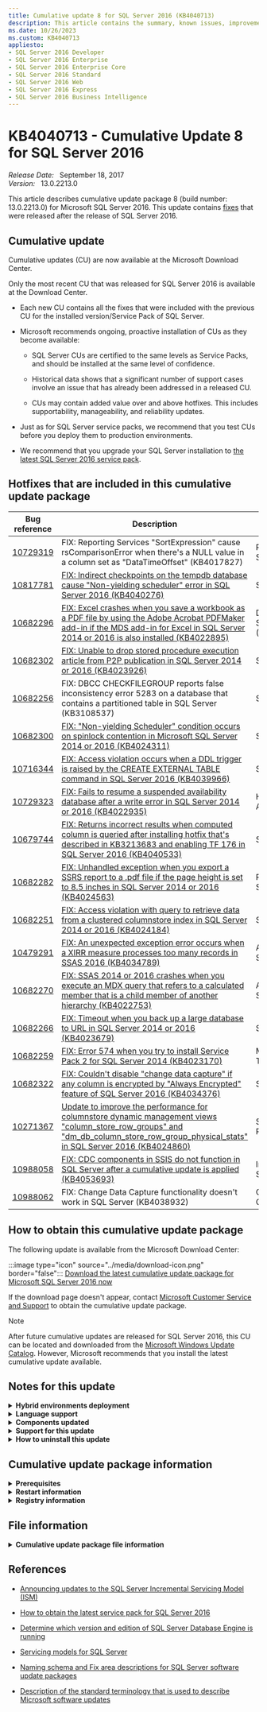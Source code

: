 ```yaml
---
title: Cumulative update 8 for SQL Server 2016 (KB4040713)
description: This article contains the summary, known issues, improvements, fixes and other information for SQL Server 2016 cumulative update 8 (KB4040713).
ms.date: 10/26/2023
ms.custom: KB4040713
appliesto:
- SQL Server 2016 Developer
- SQL Server 2016 Enterprise
- SQL Server 2016 Enterprise Core
- SQL Server 2016 Standard
- SQL Server 2016 Web
- SQL Server 2016 Express
- SQL Server 2016 Business Intelligence
---
```


# KB4040713 - Cumulative Update 8 for SQL Server 2016

_Release Date:_ &nbsp; September 18, 2017  
_Version:_ &nbsp; 13.0.2213.0

This article describes cumulative update package 8 (build number: 13.0.2213.0) for Microsoft SQL Server 2016. This update contains [fixes](#hotfixes-that-are-included-in-this-cumulative-update-package) that were released after the release of SQL Server 2016.

## Cumulative update

Cumulative updates (CU) are now available at the Microsoft Download Center.

Only the most recent CU that was released for SQL Server 2016 is available at the Download Center.

- Each new CU contains all the fixes that were included with the previous CU for the installed version/Service Pack of SQL Server.

- Microsoft recommends ongoing, proactive installation of CUs as they become available:

  - SQL Server CUs are certified to the same levels as Service Packs, and should be installed at the same level of confidence.

  - Historical data shows that a significant number of support cases involve an issue that has already been addressed in a released CU.

  - CUs may contain added value over and above hotfixes. This includes supportability, manageability, and reliability updates.

- Just as for SQL Server service packs, we recommend that you test CUs before you deploy them to production environments.

- We recommend that you upgrade your SQL Server installation to [the latest SQL Server 2016 service pack](https://support.microsoft.com/help/3177534).

## Hotfixes that are included in this cumulative update package

| Bug reference | Description | Fix area|
|---------------------------------------------|-----------------------------------------------------------------------------------------------------------------------------------------------------------------------------------------------------------------------------------|-------------------------------|
| <a id=10729319>[10729319](#10729319) </a> | FIX: Reporting Services "SortExpression" cause rsComparisonError when there's a NULL value in a column set as "DataTimeOffset" (KB4017827) | Reporting Services|
| <a id=10817781>[10817781](#10817781) </a> | [FIX: Indirect checkpoints on the tempdb database cause "Non-yielding scheduler" error in SQL Server 2016 (KB4040276)](https://support.microsoft.com/help/4040276)| SQL Engine|
| <a id=10682296>[10682296](#10682296) </a> | [FIX: Excel crashes when you save a workbook as a PDF file by using the Adobe Acrobat PDFMaker add-in if the MDS add-in for Excel in SQL Server 2014 or 2016 is also installed (KB4022895)](https://support.microsoft.com/help/4022895) | Data Quality Services (DQS) |
| <a id=10682302>[10682302](#10682302) </a> | [FIX: Unable to drop stored procedure execution article from P2P publication in SQL Server 2014 or 2016 (KB4023926)](https://support.microsoft.com/help/4023926)| SQL Engine|
| <a id=10682256>[10682256](#10682256) </a> | FIX: DBCC CHECKFILEGROUP reports false inconsistency error 5283 on a database that contains a partitioned table in SQL Server (KB3108537) | SQL Engine|
| <a id=10682300>[10682300](#10682300) </a> | [FIX: "Non-yielding Scheduler" condition occurs on spinlock contention in Microsoft SQL Server 2014 or 2016 (KB4024311)](https://support.microsoft.com/help/4024311)| SQL Engine|
| <a id=10716344>[10716344](#10716344) </a> | [FIX: Access violation occurs when a DDL trigger is raised by the CREATE EXTERNAL TABLE command in SQL Server 2016 (KB4039966)](https://support.microsoft.com/help/4039966) | SQL Engine|
| <a id=10729323>[10729323](#10729323) </a> | [FIX: Fails to resume a suspended availability database after a write error in SQL Server 2014 or 2016 (KB4022935)](https://support.microsoft.com/help/4022935) | High Availability |
| <a id=10679744>[10679744](#10679744) </a> | [FIX: Returns incorrect results when computed column is queried after installing hotfix that's described in KB3213683 and enabling TF 176 in SQL Server 2016 (KB4040533)](https://support.microsoft.com/help/4040533)| SQL Engine|
| <a id=10682282>[10682282](#10682282) </a> | [FIX: Unhandled exception when you export a SSRS report to a .pdf file if the page height is set to 8.5 inches in SQL Server 2014 or 2016 (KB4024563)](https://support.microsoft.com/help/4024563)| Reporting Services|
| <a id=10682251>[10682251](#10682251) </a> | [FIX: Access violation with query to retrieve data from a clustered columnstore index in SQL Server 2014 or 2016 (KB4024184)](https://support.microsoft.com/help/4024184) | SQL Engine|
| <a id=10479291>[10479291](#10479291) </a> | [FIX: An unexpected exception error occurs when a XIRR measure processes too many records in SSAS 2016 (KB4034789)](https://support.microsoft.com/help/4034789) | Analysis Services |
| <a id=10682270>[10682270](#10682270) </a> | [FIX: SSAS 2014 or 2016 crashes when you execute an MDX query that refers to a calculated member that is a child member of another hierarchy (KB4022753)](https://support.microsoft.com/help/4022753)| Analysis Services |
| <a id=10682266>[10682266](#10682266) </a> | [FIX: Timeout when you back up a large database to URL in SQL Server 2014 or 2016 (KB4023679)](https://support.microsoft.com/help/4023679)| SQL Engine|
| <a id=10682259>[10682259](#10682259) </a> | [FIX: Error 574 when you try to install Service Pack 2 for SQL Server 2014 (KB4023170)](https://support.microsoft.com/help/4023170) | Management Tools|
| <a id=10682322>[10682322](#10682322) </a> | [FIX: Couldn't disable "change data capture" if any column is encrypted by "Always Encrypted" feature of SQL Server 2016 (KB4034376)](https://support.microsoft.com/help/4034376) | SQL Engine|
| <a id=10271367>[10271367](#10271367) </a> | [Update to improve the performance for columnstore dynamic management views "column_store_row_groups" and "dm_db_column_store_row_group_physical_stats" in SQL Server 2016 (KB4024860)](https://support.microsoft.com/help/4024860) | SQL Performance |
| <a id=10988058>[10988058](#10988058) </a> | [FIX: CDC components in SSIS do not function in SQL Server after a cumulative update is applied (KB4053693)](https://support.microsoft.com/help/4053693)| Integration Services|
| <a id=10988062>[10988062](#10988062) </a> | FIX: Change Data Capture functionality doesn't work in SQL Server (KB4038932)| Change Data Capture |

## How to obtain this cumulative update package

The following update is available from the Microsoft Download Center:

:::image type="icon" source="../media/download-icon.png" border="false"::: [Download the latest cumulative update package for Microsoft SQL Server 2016 now](https://www.microsoft.com/download/details.aspx?id=53338)

If the download page doesn't appear, contact [Microsoft Customer Service and Support](https://support.microsoft.com/contactus/?ws=support) to obtain the cumulative update package.

> [!NOTE]
> After future cumulative updates are released for SQL Server 2016, this CU can be located and downloaded from the [Microsoft Windows Update Catalog](https://catalog.update.microsoft.com/Search.aspx?q=sql%20server%202016). However, Microsoft recommends that you install the latest cumulative update available.

## Notes for this update

<details>
<summary><b>Hybrid environments deployment</b></summary>

When you deploy the hotfixes to a hybrid environment (such as Always On, replication, cluster, and mirroring), we recommend that you refer to the following articles before you deploy the hotfixes:

- [Upgrade a failover cluster instance](/sql/sql-server/failover-clusters/windows/upgrade-a-sql-server-failover-cluster-instance)

  > [!NOTE]
  > If you don't want to use the rolling update process, follow these steps to apply a CU or SP: </br></br>1. Install the service pack on the passive node. </br></br>2. Install the service pack on the active node (requires a service restart).

- [Upgrade availability group replicas](/sql/database-engine/availability-groups/windows/upgrading-always-on-availability-group-replica-instances)

  > [!NOTE]
  > If you enabled Always On with SSISDB catalog, see the [information about SSIS with Always On](https://techcommunity.microsoft.com/t5/sql-server-integration-services/ssis-with-alwayson/ba-p/388091) for more information about how to apply a CU or SP in these environments.

- [Apply a hotfix for SQL Server in a transactional replication and database mirroring topology](../../database-engine/replication/install-service-packs-hotfixes.md)

- [Apply a hotfix for SQL Server in a replication topology](../../database-engine/replication/apply-hotfix-sql-replication-topology.md)

- [Upgrading Mirrored Instances](/sql/database-engine/database-mirroring/upgrading-mirrored-instances)

- [Install SQL Server Servicing Updates](/sql/database-engine/install-windows/install-sql-server-servicing-updates)

</details>

<details>
<summary><b>Language support</b></summary>

- SQL Server Cumulative Updates are currently multilingual. Therefore, this cumulative update package isn't specific to one language. It applies to all supported languages.

- The "Download the latest cumulative update package for Microsoft SQL Server 2014 now" form displays the languages for which the update package is available. If you don't see your language, that's because a cumulative update package isn't available for specifically for that language and the ENU download applies to all languages.

</details>

<details>
<summary><b>Components updated</b></summary>

One cumulative update package includes all the component packages. However, the cumulative update package updates only those components that are installed on the system.

</details>

<details>
<summary><b>Support for this update</b></summary>

If other issues occur or if any troubleshooting is required, you might have to create a separate service request. The usual support costs will apply to additional support questions and to issues that do not qualify for this specific cumulative update package. For a complete list of Microsoft Customer Service and Support telephone numbers or to create a separate service request, go to the [Microsoft support website](https://support.microsoft.com/contactus/?ws=support).

</details>

<details>
<summary><b>How to uninstall this update</b></summary>

To do this, follow these steps:

1. In Control Panel, select **Add or Remove Programs**.

   > [!NOTE]
   > If you are running Windows 7 or a later version, select **Programs and Features** in Control Panel.

2. Locate the entry that corresponds to this cumulative update package.

3. Press and hold (or right-click) the entry, and then select **Uninstall**.

</details>

## Cumulative update package information

<details>
<summary><b>Prerequisites</b></summary>

To apply this cumulative update package, you must be running SQL Server 2016.

</details>

<details>
<summary><b>Restart information</b></summary>

You may have to restart the computer after you apply this cumulative update package.

</details>

<details>
<summary><b>Registry information</b></summary>

To use one of the hotfixes in this package, you don't have to make any changes to the registry.

</details>

## File information

<details>
<summary><b>Cumulative update package file information</b></summary>

This cumulative update package may not contain all the files that you must have to fully update a product to the latest build. This package contains only the files that you must have to correct the issues that are listed in this article.

The English version of this package has the file attributes (or later file attributes) that are listed in the following table. The dates and times for these files are listed in Coordinated Universal Time (UTC). When you view the file information, it's converted to local time. To find the difference between UTC and local time, use the **Time Zone** tab in the **Date and Time** item in Control Panel.

x86-based versions

SQL Server 2016 Browser Service

| File   name            | File version    | File size | Date     | Time | Platform |
|------------------------|-----------------|-----------|----------|------|----------|
| Msmdsrv.rll            | 2015.130.2213.0 | 1295040   | 06-Sep-2017 | 02:08 | x86      |
| Msmdsrvi.rll           | 2015.130.2213.0 | 1291976   | 06-Sep-2017 | 02:08 | x86      |
| Sqlbrowser_keyfile.dll | 2015.130.2213.0 | 88768     | 06-Sep-2017 | 02:08 | x86      |

SQL Server 2016 Database Services Common Core

| File   name                                | File version    | File size | Date     | Time | Platform |
|--------------------------------------------|-----------------|-----------|----------|------|----------|
| Microsoft.analysisservices.adomdclient.dll | 13.0.2213.0     | 1023176   | 06-Sep-2017 | 02:08 | x86      |
| Microsoft.analysisservices.core.dll        | 13.0.2213.0     | 1344200   | 06-Sep-2017 | 02:08 | x86      |
| Microsoft.analysisservices.dll             | 13.0.2213.0     | 702664    | 06-Sep-2017 | 02:08 | x86      |
| Microsoft.analysisservices.tabular.dll     | 13.0.2213.0     | 765640    | 06-Sep-2017 | 02:08 | x86      |
| Microsoft.analysisservices.xmla.dll        | 13.0.2213.0     | 707264    | 06-Sep-2017 | 02:08 | x86      |
| Microsoft.sqlserver.edition.dll            | 13.0.2213.0     | 37064     | 06-Sep-2017 | 02:09 | x86      |
| Microsoft.sqlserver.instapi.dll            | 13.0.2213.0     | 46280     | 06-Sep-2017 | 02:09 | x86      |
| Microsoft.sqlserver.mgdsqldumper.dll       | 2015.130.2213.0 | 72904     | 06-Sep-2017 | 02:09 | x86      |
| Pbsvcacctsync.dll                          | 2015.130.2213.0 | 60096     | 06-Sep-2017 | 02:08 | x86      |
| Sql_common_core_keyfile.dll                | 2015.130.2213.0 | 88768     | 06-Sep-2017 | 02:08 | x86      |
| Sqlmgmprovider.dll                         | 2015.130.2213.0 | 364232    | 06-Sep-2017 | 02:08 | x86      |
| Sqlsvcsync.dll                             | 2015.130.2213.0 | 267464    | 06-Sep-2017 | 02:09 | x86      |
| Sqltdiagn.dll                              | 2015.130.2213.0 | 60616     | 06-Sep-2017 | 02:09 | x86      |
| Svrenumapi130.dll                          | 2015.130.2213.0 | 854208    | 06-Sep-2017 | 02:09 | x86      |

SQL Server 2016 Data Quality

| File   name                   | File version | File size | Date     | Time | Platform |
|-------------------------------|--------------|-----------|----------|------|----------|
| Microsoft.ssdqs.cleansing.dll | 13.0.2213.0  | 473280    | 06-Sep-2017 | 02:11 | x86      |
| Microsoft.ssdqs.infra.dll     | 13.0.2213.0  | 1876680   | 06-Sep-2017 | 02:11 | x86      |

SQL Server 2016 sql_tools_extensions

| File   name                                                  | File version    | File size | Date     | Time | Platform |
|--------------------------------------------------------------|-----------------|-----------|----------|------|----------|
| Autoadmin.dll                                                | 2015.130.2213.0 | 1311432   | 06-Sep-2017 | 02:08 | x86      |
| Dtaengine.exe                                                | 2015.130.2213.0 | 167112    | 06-Sep-2017 | 02:08 | x86      |
| Dteparse.dll                                                 | 2015.130.2213.0 | 99016     | 06-Sep-2017 | 02:08 | x86      |
| Dtepkg.dll                                                   | 2015.130.2213.0 | 115912    | 06-Sep-2017 | 02:08 | x86      |
| Dts.dll                                                      | 2015.130.2213.0 | 2631872   | 06-Sep-2017 | 02:08 | x86      |
| Dtsconn.dll                                                  | 2015.130.2213.0 | 391872    | 06-Sep-2017 | 02:08 | x86      |
| Dtslog.dll                                                   | 2015.130.2213.0 | 103112    | 06-Sep-2017 | 02:08 | x86      |
| Dtspipeline.dll                                              | 2015.130.2213.0 | 1059520   | 06-Sep-2017 | 02:08 | x86      |
| Dtswizard.exe                                                | 13.0.2213.0     | 895688    | 06-Sep-2017 | 02:08 | x86      |
| Dtuparse.dll                                                 | 2015.130.2213.0 | 80072     | 06-Sep-2017 | 02:08 | x86      |
| Exceldest.dll                                                | 2015.130.2213.0 | 216264    | 06-Sep-2017 | 02:08 | x86      |
| Excelsrc.dll                                                 | 2015.130.2213.0 | 232648    | 06-Sep-2017 | 02:08 | x86      |
| Flatfiledest.dll                                             | 2015.130.2213.0 | 334528    | 06-Sep-2017 | 02:08 | x86      |
| Flatfilesrc.dll                                              | 2015.130.2213.0 | 345288    | 06-Sep-2017 | 02:08 | x86      |
| Microsoft.analysisservices.applocal.core.dll                 | 13.0.2213.0     | 1308864   | 06-Sep-2017 | 02:08 | x86      |
| Microsoft.analysisservices.applocal.dll                      | 13.0.2213.0     | 696520    | 06-Sep-2017 | 02:08 | x86      |
| Microsoft.analysisservices.applocal.tabular.dll              | 13.0.2213.0     | 763584    | 06-Sep-2017 | 02:08 | x86      |
| Microsoft.analysisservices.project.dll                       | 2015.130.2213.0 | 2023112   | 06-Sep-2017 | 02:08 | x86      |
| Microsoft.sqlserver.chainer.infrastructure.dll               | 13.0.2213.0     | 432840    | 06-Sep-2017 | 02:09 | x86      |
| Microsoft.sqlserver.configuration.sco.dll                    | 13.0.2213.0     | 2044104   | 06-Sep-2017 | 02:09 | x86      |
| Microsoft.sqlserver.configuration.sstring.dll                | 13.0.2213.0     | 33480     | 06-Sep-2017 | 02:09 | x86      |
| Microsoft.sqlserver.deployment.dll                           | 13.0.2213.0     | 250048    | 06-Sep-2017 | 02:09 | x86      |
| Microsoft.sqlserver.integrationservices.runtimetelemetry.dll | 13.0.2213.0     | 33984     | 06-Sep-2017 | 02:09 | x86      |
| Microsoft.sqlserver.manageddts.dll                           | 13.0.2213.0     | 606400    | 06-Sep-2017 | 02:09 | x86      |
| Microsoft.sqlserver.packageformatupdate.dll                  | 13.0.2213.0     | 445128    | 06-Sep-2017 | 02:09 | x86      |
| Microsoft.sqlserver.xevent.configuration.dll                 | 2015.130.2213.0 | 138952    | 06-Sep-2017 | 02:09 | x86      |
| Microsoft.sqlserver.xevent.dll                               | 2015.130.2213.0 | 144576    | 06-Sep-2017 | 02:09 | x86      |
| Msmdlocal.dll                                                | 2015.130.2213.0 | 37020360  | 06-Sep-2017 | 02:08 | x86      |
| Msmgdsrv.dll                                                 | 2015.130.2213.0 | 6501576   | 06-Sep-2017 | 02:11 | x86      |
| Msolap130.dll                                                | 2015.130.2213.0 | 6968000   | 06-Sep-2017 | 02:08 | x86      |
| Oledbdest.dll                                                | 2015.130.2213.0 | 216776    | 06-Sep-2017 | 02:08 | x86      |
| Oledbsrc.dll                                                 | 2015.130.2213.0 | 235712    | 06-Sep-2017 | 02:08 | x86      |
| Sql_tools_extensions_keyfile.dll                             | 2015.130.2213.0 | 88768     | 06-Sep-2017 | 02:08 | x86      |
| Txdataconvert.dll                                            | 2015.130.2213.0 | 255176    | 06-Sep-2017 | 02:10 | x86      |
| Xe.dll                                                       | 2015.130.2213.0 | 558784    | 06-Sep-2017 | 02:08 | x86      |
| Xmsrv.dll                                                    | 2015.130.2213.0 | 32696008  | 06-Sep-2017 | 02:10 | x86      |

x64-based versions

SQL Server 2016 Browser Service

| File   name  | File version    | File size | Date     | Time | Platform |
|--------------|-----------------|-----------|----------|------|----------|
| Keyfile.dll  | 2015.130.2213.0 | 88768     | 06-Sep-2017 | 02:08 | x86      |
| Msmdsrv.rll  | 2015.130.2213.0 | 1295040   | 06-Sep-2017 | 02:08 | x86      |
| Msmdsrvi.rll | 2015.130.2213.0 | 1291976   | 06-Sep-2017 | 02:08 | x86      |

SQL Server 2016 Business Intelligence Development Studio

| File   name        | File version    | File size | Date     | Time | Platform |
|--------------------|-----------------|-----------|----------|------|----------|
| Sqlsqm_keyfile.dll | 2015.130.2213.0 | 100544    | 06-Sep-2017 | 02:10 | x64      |

SQL Server 2016 Writer

| File   name           | File version    | File size | Date     | Time | Platform |
|-----------------------|-----------------|-----------|----------|------|----------|
| Sqlboot.dll           | 2015.130.2213.0 | 186560    | 06-Sep-2017 | 02:10 | x64      |
| Sqlvdi.dll            | 2015.130.2213.0 | 197320    | 06-Sep-2017 | 02:08 | x64      |
| Sqlvdi.dll            | 2015.130.2213.0 | 168640    | 06-Sep-2017 | 02:09 | x86      |
| Sqlwriter_keyfile.dll | 2015.130.2213.0 | 100544    | 06-Sep-2017 | 02:10 | x64      |
| Sqlwvss.dll           | 2015.130.2213.0 | 336072    | 06-Sep-2017 | 02:06 | x64      |

SQL Server 2016 Analysis Services

| File   name                                   | File version    | File size | Date      | Time  | Platform |
|-----------------------------------------------|-----------------|-----------|-----------|-------|----------|
| Microsoft.analysisservices.server.core.dll    | 13.0.2213.0     | 1343680   | 06-Sep-2017  | 02:09  | x86      |
| Microsoft.analysisservices.server.tabular.dll | 13.0.2213.0     | 765640    | 06-Sep-2017  | 02:09  | x86      |
| Microsoft.data.edm.netfx35.dll                | 5.7.0.62516     | 667872    | 16-Jun-2016 | 14:21 | x86      |
| Microsoft.data.edm.netfx35.dll                | 5.7.0.62516     | 667872    | 17-Jun-2016 | 17:30 | x86      |
| Microsoft.data.mashup.dll                     | 2.35.4399.541   | 186592    | 16-Jun-2016 | 14:21 | x86      |
| Microsoft.data.mashup.dll                     | 2.35.4399.541   | 186592    | 17-Jun-2016 | 17:30 | x86      |
| Microsoft.data.odata.netfx35.dll              | 5.7.0.62516     | 1461464   | 16-Jun-2016 | 14:21 | x86      |
| Microsoft.data.odata.netfx35.dll              | 5.7.0.62516     | 1461464   | 17-Jun-2016 | 17:30 | x86      |
| Microsoft.data.odata.query.netfx35.dll        | 5.7.0.62516     | 188128    | 16-Jun-2016 | 14:21 | x86      |
| Microsoft.data.odata.query.netfx35.dll        | 5.7.0.62516     | 188128    | 17-Jun-2016 | 17:30 | x86      |
| Microsoft.mashup.container.exe                | 2.35.4399.541   | 27872     | 16-Jun-2016 | 14:21 | x64      |
| Microsoft.mashup.container.exe                | 2.35.4399.541   | 27872     | 17-Jun-2016 | 17:30 | x64      |
| Microsoft.mashup.container.netfx40.exe        | 2.35.4399.541   | 28384     | 16-Jun-2016 | 14:21 | x64      |
| Microsoft.mashup.container.netfx40.exe        | 2.35.4399.541   | 28384     | 17-Jun-2016 | 17:30 | x64      |
| Microsoft.mashup.container.netfx45.exe        | 2.35.4399.541   | 28384     | 16-Jun-2016 | 14:21 | x64      |
| Microsoft.mashup.container.netfx45.exe        | 2.35.4399.541   | 28384     | 17-Jun-2016 | 17:30 | x64      |
| Microsoft.mashup.eventsource.dll              | 2.35.4399.541   | 159456    | 16-Jun-2016 | 14:21 | x86      |
| Microsoft.mashup.eventsource.dll              | 2.35.4399.541   | 159456    | 17-Jun-2016 | 17:30 | x86      |
| Microsoft.mashup.oauth.dll                    | 2.35.4399.541   | 63200     | 16-Jun-2016 | 14:21 | x86      |
| Microsoft.mashup.oauth.dll                    | 2.35.4399.541   | 63200     | 17-Jun-2016 | 17:30 | x86      |
| Microsoft.mashup.storage.xmlserializers.dll   | 1.0.0.0         | 143072    | 16-Jun-2016 | 14:21 | x86      |
| Microsoft.mashup.storage.xmlserializers.dll   | 1.0.0.0         | 143072    | 17-Jun-2016 | 17:30 | x86      |
| Microsoft.mashupengine.dll                    | 2.35.4399.541   | 5652704   | 16-Jun-2016 | 14:21 | x86      |
| Microsoft.mashupengine.dll                    | 2.35.4399.541   | 5652704   | 17-Jun-2016 | 17:30 | x86      |
| Microsoft.odata.core.netfx35.dll              | 6.15.0.0        | 1444576   | 16-Jun-2016 | 14:21 | x86      |
| Microsoft.odata.core.netfx35.dll              | 6.15.0.0        | 1444576   | 17-Jun-2016 | 17:30 | x86      |
| Microsoft.odata.edm.netfx35.dll               | 6.15.0.0        | 785632    | 16-Jun-2016 | 14:21 | x86      |
| Microsoft.odata.edm.netfx35.dll               | 6.15.0.0        | 785632    | 17-Jun-2016 | 17:30 | x86      |
| Microsoft.powerbi.adomdclient.dll             | 13.0.2213.0     | 985288    | 06-Sep-2017  | 02:09  | x86      |
| Microsoft.powerbi.adomdclient.dll             | 13.0.2213.0     | 985288    | 06-Sep-2017  | 02:09  | x86      |
| Microsoft.spatial.netfx35.dll                 | 6.15.0.0        | 133344    | 16-Jun-2016 | 14:21 | x86      |
| Microsoft.spatial.netfx35.dll                 | 6.15.0.0        | 133344    | 17-Jun-2016 | 17:30 | x86      |
| Msmdlocal.dll                                 | 2015.130.2213.0 | 37020360  | 06-Sep-2017  | 02:08  | x86      |
| Msmdlocal.dll                                 | 2015.130.2213.0 | 56109768  | 06-Sep-2017  | 02:10  | x64      |
| Msmdsrv.exe                                   | 2015.130.2213.0 | 56656584  | 06-Sep-2017  | 02:08  | x64      |
| Msmgdsrv.dll                                  | 2015.130.2213.0 | 7499976   | 06-Sep-2017  | 02:09  | x64      |
| Msmgdsrv.dll                                  | 2015.130.2213.0 | 6501576   | 06-Sep-2017  | 02:11  | x86      |
| Msolap130.dll                                 | 2015.130.2213.0 | 6968000   | 06-Sep-2017  | 02:08  | x86      |
| Msolap130.dll                                 | 2015.130.2213.0 | 8590016   | 06-Sep-2017  | 02:10  | x64      |
| Sql_as_keyfile.dll                            | 2015.130.2213.0 | 100544    | 06-Sep-2017  | 02:10  | x64      |
| Sqlboot.dll                                   | 2015.130.2213.0 | 186560    | 06-Sep-2017  | 02:10  | x64      |
| Sqlceip.exe                                   | 13.0.2213.0     | 249024    | 06-Sep-2017  | 02:09  | x86      |
| System.spatial.netfx35.dll                    | 5.7.0.62516     | 124640    | 16-Jun-2016 | 14:21 | x86      |
| System.spatial.netfx35.dll                    | 5.7.0.62516     | 124640    | 17-Jun-2016 | 17:30 | x86      |
| Tmapi.dll                                     | 2015.130.2213.0 | 4344520   | 06-Sep-2017  | 02:06  | x64      |
| Tmcachemgr.dll                                | 2015.130.2213.0 | 2825416   | 06-Sep-2017  | 02:06  | x64      |
| Tmpersistence.dll                             | 2015.130.2213.0 | 1069760   | 06-Sep-2017  | 02:06  | x64      |
| Tmtransactions.dll                            | 2015.130.2213.0 | 1349832   | 06-Sep-2017  | 02:06  | x64      |
| Xe.dll                                        | 2015.130.2213.0 | 626376    | 06-Sep-2017  | 02:08  | x64      |
| Xmsrv.dll                                     | 2015.130.2213.0 | 24015552  | 06-Sep-2017  | 02:06  | x64      |
| Xmsrv.dll                                     | 2015.130.2213.0 | 32696008  | 06-Sep-2017  | 02:10  | x86      |

SQL Server 2016 Database Services Common Core

| File   name                                | File version    | File size | Date     | Time | Platform |
|--------------------------------------------|-----------------|-----------|----------|------|----------|
| Microsoft.analysisservices.adomdclient.dll | 13.0.2213.0     | 1023176   | 06-Sep-2017 | 02:08 | x86      |
| Microsoft.analysisservices.adomdclient.dll | 13.0.2213.0     | 1023168   | 06-Sep-2017 | 02:09 | x86      |
| Microsoft.analysisservices.core.dll        | 13.0.2213.0     | 1344200   | 06-Sep-2017 | 02:08 | x86      |
| Microsoft.analysisservices.dll             | 13.0.2213.0     | 702664    | 06-Sep-2017 | 02:08 | x86      |
| Microsoft.analysisservices.tabular.dll     | 13.0.2213.0     | 765640    | 06-Sep-2017 | 02:08 | x86      |
| Microsoft.analysisservices.xmla.dll        | 13.0.2213.0     | 707264    | 06-Sep-2017 | 02:08 | x86      |
| Microsoft.analysisservices.xmla.dll        | 13.0.2213.0     | 707264    | 06-Sep-2017 | 02:09 | x86      |
| Microsoft.sqlserver.edition.dll            | 13.0.2213.0     | 37064     | 06-Sep-2017 | 02:09 | x86      |
| Microsoft.sqlserver.instapi.dll            | 13.0.2213.0     | 46280     | 06-Sep-2017 | 02:09 | x86      |
| Microsoft.sqlserver.mgdsqldumper.dll       | 2015.130.2213.0 | 75456     | 06-Sep-2017 | 02:08 | x64      |
| Microsoft.sqlserver.mgdsqldumper.dll       | 2015.130.2213.0 | 72904     | 06-Sep-2017 | 02:09 | x86      |
| Pbsvcacctsync.dll                          | 2015.130.2213.0 | 60096     | 06-Sep-2017 | 02:08 | x86      |
| Pbsvcacctsync.dll                          | 2015.130.2213.0 | 72896     | 06-Sep-2017 | 02:10 | x64      |
| Sql_common_core_keyfile.dll                | 2015.130.2213.0 | 100544    | 06-Sep-2017 | 02:10 | x64      |
| Sqlmgmprovider.dll                         | 2015.130.2213.0 | 404168    | 06-Sep-2017 | 02:06 | x64      |
| Sqlmgmprovider.dll                         | 2015.130.2213.0 | 364232    | 06-Sep-2017 | 02:08 | x86      |
| Sqlsvcsync.dll                             | 2015.130.2213.0 | 348872    | 06-Sep-2017 | 02:06 | x64      |
| Sqlsvcsync.dll                             | 2015.130.2213.0 | 267464    | 06-Sep-2017 | 02:09 | x86      |
| Sqltdiagn.dll                              | 2015.130.2213.0 | 67784     | 06-Sep-2017 | 02:06 | x64      |
| Sqltdiagn.dll                              | 2015.130.2213.0 | 60616     | 06-Sep-2017 | 02:09 | x86      |
| Svrenumapi130.dll                          | 2015.130.2213.0 | 1115840   | 06-Sep-2017 | 02:06 | x64      |
| Svrenumapi130.dll                          | 2015.130.2213.0 | 854208    | 06-Sep-2017 | 02:09 | x86      |

SQL Server 2016 Data Quality

| File   name                   | File version | File size | Date     | Time | Platform |
|-------------------------------|--------------|-----------|----------|------|----------|
| Microsoft.ssdqs.cleansing.dll | 13.0.2213.0  | 473288    | 06-Sep-2017 | 02:09 | x86      |
| Microsoft.ssdqs.cleansing.dll | 13.0.2213.0  | 473280    | 06-Sep-2017 | 02:11 | x86      |
| Microsoft.ssdqs.infra.dll     | 13.0.2213.0  | 1876680   | 06-Sep-2017 | 02:09 | x86      |
| Microsoft.ssdqs.infra.dll     | 13.0.2213.0  | 1876680   | 06-Sep-2017 | 02:11 | x86      |

SQL Server 2016 Database Services Core Instance

| File   name                                  | File version    | File size | Date     | Time | Platform |
|----------------------------------------------|-----------------|-----------|----------|------|----------|
| Backuptourl.exe                              | 13.0.2213.0     | 41160     | 06-Sep-2017 | 02:08 | x64      |
| Databasemail.exe                             | 13.0.16100.4    | 29888     | 9-Dec-16 | 1:46 | x64      |
| Datacollectorcontroller.dll                  | 2015.130.2213.0 | 224960    | 06-Sep-2017 | 02:10 | x64      |
| Dcexec.exe                                   | 2015.130.2213.0 | 74440     | 06-Sep-2017 | 02:08 | x64      |
| Fssres.dll                                   | 2015.130.2213.0 | 81608     | 06-Sep-2017 | 02:10 | x64      |
| Hadrres.dll                                  | 2015.130.2213.0 | 177864    | 06-Sep-2017 | 02:08 | x64      |
| Hkcompile.dll                                | 2015.130.2213.0 | 1297088   | 06-Sep-2017 | 02:08 | x64      |
| Hkengine.dll                                 | 2015.130.2213.0 | 5600456   | 06-Sep-2017 | 02:10 | x64      |
| Hkruntime.dll                                | 2015.130.2213.0 | 158920    | 06-Sep-2017 | 02:10 | x64      |
| Microsoft.sqlautoadmin.autobackupagent.dll   | 13.0.2213.0     | 231624    | 06-Sep-2017 | 02:08 | x86      |
| Microsoft.sqlserver.types.dll                | 2015.130.2213.0 | 391880    | 06-Sep-2017 | 02:08 | x86      |
| Microsoft.sqlserver.vdiinterface.dll         | 2015.130.2213.0 | 71368     | 06-Sep-2017 | 02:09 | x64      |
| Microsoft.sqlserver.xe.core.dll              | 2015.130.2213.0 | 65224     | 06-Sep-2017 | 02:08 | x64      |
| Microsoft.sqlserver.xevent.configuration.dll | 2015.130.2213.0 | 150208    | 06-Sep-2017 | 02:08 | x64      |
| Microsoft.sqlserver.xevent.dll               | 2015.130.2213.0 | 158920    | 06-Sep-2017 | 02:08 | x64      |
| Microsoft.sqlserver.xevent.linq.dll          | 2015.130.2213.0 | 272072    | 06-Sep-2017 | 02:08 | x64      |
| Microsoft.sqlserver.xevent.targets.dll       | 2015.130.2213.0 | 74944     | 06-Sep-2017 | 02:08 | x64      |
| Msvcp120.dll                                 | 12.0.40649.5    | 660128    | 06-Jul-2017 | 04:20 | x64      |
| Msvcr120.dll                                 | 12.0.40649.5    | 963744    | 06-Jul-2017 | 04:20 | x64      |
| Qds.dll                                      | 2015.130.2213.0 | 845000    | 06-Sep-2017 | 02:10 | x64      |
| Rsfxft.dll                                   | 2015.130.2213.0 | 34504     | 06-Sep-2017 | 02:08 | x64      |
| Sql_engine_core_inst_keyfile.dll             | 2015.130.2213.0 | 100544    | 06-Sep-2017 | 02:10 | x64      |
| Sqlaccess.dll                                | 2015.130.2213.0 | 462536    | 06-Sep-2017 | 02:08 | x64      |
| Sqlagent.exe                                 | 2015.130.2213.0 | 565952    | 06-Sep-2017 | 02:08 | x64      |
| Sqlboot.dll                                  | 2015.130.2213.0 | 186560    | 06-Sep-2017 | 02:10 | x64      |
| Sqlceip.exe                                  | 13.0.2213.0     | 249024    | 06-Sep-2017 | 02:09 | x86      |
| Sqldk.dll                                    | 2015.130.2213.0 | 2585280   | 06-Sep-2017 | 02:10 | x64      |
| Sqllang.dll                                  | 2015.130.2213.0 | 39337160  | 06-Sep-2017 | 02:10 | x64      |
| Sqlmin.dll                                   | 2015.130.2213.0 | 37366984  | 06-Sep-2017 | 02:06 | x64      |
| Sqlos.dll                                    | 2015.130.2213.0 | 26312     | 06-Sep-2017 | 02:08 | x64      |
| Sqlscriptdowngrade.dll                       | 2015.130.2213.0 | 27848     | 06-Sep-2017 | 02:06 | x64      |
| Sqlscriptupgrade.dll                         | 2015.130.2213.0 | 5797568   | 06-Sep-2017 | 02:08 | x64      |
| Sqlserverspatial130.dll                      | 2015.130.2213.0 | 732864    | 06-Sep-2017 | 02:08 | x64      |
| Sqlservr.exe                                 | 2015.130.2213.0 | 393416    | 06-Sep-2017 | 02:08 | x64      |
| Sqltses.dll                                  | 2015.130.2213.0 | 8896712   | 06-Sep-2017 | 02:06 | x64      |
| Sqsrvres.dll                                 | 2015.130.2213.0 | 251072    | 06-Sep-2017 | 02:06 | x64      |
| Stretchcodegen.exe                           | 13.0.2213.0     | 55496     | 06-Sep-2017 | 02:09 | x86      |
| Xe.dll                                       | 2015.130.2213.0 | 626376    | 06-Sep-2017 | 02:08 | x64      |
| Xpstar.dll                                   | 2015.130.2213.0 | 422088    | 06-Sep-2017 | 02:08 | x64      |

SQL Server 2016 Database Services Core Shared

| File   name                                                  | File version    | File size | Date      | Time  | Platform |
|--------------------------------------------------------------|-----------------|-----------|-----------|-------|----------|
| Bcp.exe                                                      | 2015.130.2213.0 | 120008    | 06-Sep-2017  | 02:10  | x64      |
| Commanddest.dll                                              | 2015.130.2213.0 | 249032    | 06-Sep-2017  | 02:10  | x64      |
| Datacollectortasks.dll                                       | 2015.130.2213.0 | 188104    | 06-Sep-2017  | 02:10  | x64      |
| Dteparse.dll                                                 | 2015.130.2213.0 | 109768    | 06-Sep-2017  | 02:10  | x64      |
| Dtepkg.dll                                                   | 2015.130.2213.0 | 137416    | 06-Sep-2017  | 02:10  | x64      |
| Dts.dll                                                      | 2015.130.2213.0 | 3145416   | 06-Sep-2017  | 02:10  | x64      |
| Dtsconn.dll                                                  | 2015.130.2213.0 | 492232    | 06-Sep-2017  | 02:10  | x64      |
| Dtslog.dll                                                   | 2015.130.2213.0 | 120520    | 06-Sep-2017  | 02:10  | x64      |
| Dtspipeline.dll                                              | 2015.130.2213.0 | 1278152   | 06-Sep-2017  | 02:10  | x64      |
| Dtswizard.exe                                                | 13.0.2213.0     | 895176    | 06-Sep-2017  | 02:09  | x64      |
| Dtuparse.dll                                                 | 2015.130.2213.0 | 87752     | 06-Sep-2017  | 02:10  | x64      |
| Exceldest.dll                                                | 2015.130.2213.0 | 263368    | 06-Sep-2017  | 02:10  | x64      |
| Excelsrc.dll                                                 | 2015.130.2213.0 | 285384    | 06-Sep-2017  | 02:10  | x64      |
| Execpackagetask.dll                                          | 2015.130.2213.0 | 166080    | 06-Sep-2017  | 02:10  | x64      |
| Flatfiledest.dll                                             | 2015.130.2213.0 | 389320    | 06-Sep-2017  | 02:10  | x64      |
| Flatfilesrc.dll                                              | 2015.130.2213.0 | 401608    | 06-Sep-2017  | 02:10  | x64      |
| Logread.exe                                                  | 2015.130.2213.0 | 616648    | 06-Sep-2017  | 02:08  | x64      |
| Microsoft.analysisservices.applocal.core.dll                 | 13.0.2213.0     | 1308864   | 06-Sep-2017  | 02:09  | x86      |
| Microsoft.analysisservices.applocal.dll                      | 13.0.2213.0     | 696520    | 06-Sep-2017  | 02:09  | x86      |
| Microsoft.analysisservices.applocal.tabular.dll              | 13.0.2213.0     | 763592    | 06-Sep-2017  | 02:09  | x86      |
| Microsoft.sqlserver.integrationservices.runtimetelemetry.dll | 13.0.2213.0     | 33984     | 06-Sep-2017  | 02:09  | x86      |
| Microsoft.sqlserver.manageddts.dll                           | 13.0.2213.0     | 606408    | 06-Sep-2017  | 02:09  | x86      |
| Microsoft.sqlserver.management.pssnapins.dll                 | 13.0.2213.0     | 215232    | 06-Sep-2017  | 02:09  | x86      |
| Microsoft.sqlserver.management.sdk.scripting.dll             | 13.0.16107.4    | 30912     | 20-Mar-2017  | 23:54  | x86      |
| Microsoft.sqlserver.packageformatupdate.dll                  | 13.0.2213.0     | 445128    | 06-Sep-2017  | 02:09  | x86      |
| Microsoft.sqlserver.replication.dll                          | 2015.130.2213.0 | 1638088   | 06-Sep-2017  | 02:09  | x64      |
| Microsoft.sqlserver.xevent.configuration.dll                 | 2015.130.2213.0 | 150208    | 06-Sep-2017  | 02:08  | x64      |
| Microsoft.sqlserver.xevent.dll                               | 2015.130.2213.0 | 158920    | 06-Sep-2017  | 02:08  | x64      |
| Oledbdest.dll                                                | 2015.130.2213.0 | 264392    | 06-Sep-2017  | 02:10  | x64      |
| Oledbsrc.dll                                                 | 2015.130.2213.0 | 291016    | 06-Sep-2017  | 02:10  | x64      |
| Rawdest.dll                                                  | 2015.130.2213.0 | 209600    | 06-Sep-2017  | 02:10  | x64      |
| Rawsource.dll                                                | 2015.130.2213.0 | 196808    | 06-Sep-2017  | 02:10  | x64      |
| Recordsetdest.dll                                            | 2015.130.2213.0 | 187080    | 06-Sep-2017  | 02:10  | x64      |
| Repldp.dll                                                   | 2015.130.2213.0 | 276168    | 06-Sep-2017  | 02:10  | x64      |
| Spresolv.dll                                                 | 2015.130.2213.0 | 244936    | 06-Sep-2017  | 02:10  | x64      |
| Sql_engine_core_shared_keyfile.dll                           | 2015.130.2213.0 | 100544    | 06-Sep-2017  | 02:10  | x64      |
| Sqlmergx.dll                                                 | 2015.130.2213.0 | 346824    | 06-Sep-2017  | 02:06  | x64      |
| Sqlwep130.dll                                                | 2015.130.2213.0 | 105672    | 06-Sep-2017  | 02:06  | x64      |
| Ssradd.dll                                                   | 2015.130.2213.0 | 65216     | 06-Sep-2017  | 02:06  | x64      |
| Ssravg.dll                                                   | 2015.130.2213.0 | 65224     | 06-Sep-2017  | 02:06  | x64      |
| Ssrdown.dll                                                  | 2015.130.2213.0 | 50888     | 06-Sep-2017  | 02:06  | x64      |
| Ssrmax.dll                                                   | 2015.130.2213.0 | 63176     | 06-Sep-2017  | 02:06  | x64      |
| Ssrmin.dll                                                   | 2015.130.2213.0 | 63680     | 06-Sep-2017  | 02:06  | x64      |
| Ssrpub.dll                                                   | 2015.130.2213.0 | 51392     | 06-Sep-2017  | 02:06  | x64      |
| Ssrup.dll                                                    | 2015.130.2213.0 | 50880     | 06-Sep-2017  | 02:06  | x64      |
| Txagg.dll                                                    | 2015.130.2213.0 | 364744    | 06-Sep-2017  | 02:06  | x64      |
| Txbdd.dll                                                    | 2015.130.2213.0 | 172744    | 06-Sep-2017  | 02:06  | x64      |
| Txdatacollector.dll                                          | 2015.130.2213.0 | 367296    | 06-Sep-2017  | 02:06  | x64      |
| Txdataconvert.dll                                            | 2015.130.2213.0 | 296648    | 06-Sep-2017  | 02:06  | x64      |
| Txderived.dll                                                | 2015.130.2213.0 | 607944    | 06-Sep-2017  | 02:06  | x64      |
| Txlookup.dll                                                 | 2015.130.2213.0 | 532168    | 06-Sep-2017  | 02:06  | x64      |
| Txmergejoin.dll                                              | 2015.130.2213.0 | 278728    | 06-Sep-2017  | 02:06  | x64      |
| Txsort.dll                                                   | 2015.130.2213.0 | 259272    | 06-Sep-2017  | 02:06  | x64      |
| Txsplit.dll                                                  | 2015.130.2213.0 | 600768    | 06-Sep-2017  | 02:06  | x64      |
| Xe.dll                                                       | 2015.130.2213.0 | 626376    | 06-Sep-2017  | 02:08  | x64      |

SQL Server 2016 sql_extensibility

| File   name                   | File version    | File size | Date     | Time | Platform |
|-------------------------------|-----------------|-----------|----------|------|----------|
| Launchpad.exe                 | 2015.130.2213.0 | 1011904   | 06-Sep-2017 | 02:10 | x64      |
| Sql_extensibility_keyfile.dll | 2015.130.2213.0 | 100544    | 06-Sep-2017 | 02:10 | x64      |
| Sqlsatellite.dll              | 2015.130.2213.0 | 836800    | 06-Sep-2017 | 02:08 | x64      |

SQL Server 2016 Full-Text Engine

| File   name              | File version    | File size | Date      | Time  | Platform |
|--------------------------|-----------------|-----------|-----------|-------|----------|
| Fd.dll                   | 2015.130.2213.0 | 660168    | 06-Sep-2017  | 02:08  | x64      |
| Mswb7.dll                | 14.0.4763.1000  | 331672    | 16-Jun-2016 | 14:21 | x64      |
| Prm0007.bin              | 14.0.4763.1000  | 11602944  | 16-Jun-2016 | 14:21 | x64      |
| Prm0009.bin              | 14.0.4763.1000  | 5739008   | 16-Jun-2016 | 14:21 | x64      |
| Prm0013.bin              | 14.0.4763.1000  | 9482240   | 16-Jun-2016 | 14:21 | x64      |
| Sql_fulltext_keyfile.dll | 2015.130.2213.0 | 100544    | 06-Sep-2017  | 02:10  | x64      |

SQL Server 2016 sql_inst_mr

| File   name             | File version    | File size | Date     | Time | Platform |
|-------------------------|-----------------|-----------|----------|------|----------|
| Imrdll.dll              | 13.0.2213.0     | 23752     | 06-Sep-2017 | 02:09 | x86      |
| Sql_inst_mr_keyfile.dll | 2015.130.2213.0 | 100544    | 06-Sep-2017 | 02:10 | x64      |

SQL Server 2016 Integration Services

| File   name                                                   | File version    | File size | Date      | Time | Platform |
|---------------------------------------------------------------|-----------------|-----------|-----------|------|----------|
| Attunity.sqlserver.cdccontroltask.dll                         | 4.0.0.89        | 77936     | 25-Aug-2017 | 03:09 | x86      |
| Attunity.sqlserver.cdccontroltask.dll                         | 4.0.0.89        | 77936     | 25-Aug-2017 | 03:09 | x86      |
| Attunity.sqlserver.cdcsplit.dll                               | 4.0.0.89        | 37488     | 25-Aug-2017 | 03:09 | x86      |
| Attunity.sqlserver.cdcsplit.dll                               | 4.0.0.89        | 37488     | 25-Aug-2017 | 03:09 | x86      |
| Attunity.sqlserver.cdcsrc.dll                                 | 4.0.0.89        | 78448     | 25-Aug-2017 | 03:09 | x86      |
| Attunity.sqlserver.cdcsrc.dll                                 | 4.0.0.89        | 78448     | 25-Aug-2017 | 03:09 | x86      |
| Commanddest.dll                                               | 2015.130.2213.0 | 202944    | 06-Sep-2017  | 02:08 | x86      |
| Commanddest.dll                                               | 2015.130.2213.0 | 249032    | 06-Sep-2017  | 02:10 | x64      |
| Dteparse.dll                                                  | 2015.130.2213.0 | 99016     | 06-Sep-2017  | 02:08 | x86      |
| Dteparse.dll                                                  | 2015.130.2213.0 | 109768    | 06-Sep-2017  | 02:10 | x64      |
| Dtepkg.dll                                                    | 2015.130.2213.0 | 115912    | 06-Sep-2017  | 02:08 | x86      |
| Dtepkg.dll                                                    | 2015.130.2213.0 | 137416    | 06-Sep-2017  | 02:10 | x64      |
| Dts.dll                                                       | 2015.130.2213.0 | 2631872   | 06-Sep-2017  | 02:08 | x86      |
| Dts.dll                                                       | 2015.130.2213.0 | 3145416   | 06-Sep-2017  | 02:10 | x64      |
| Dtsconn.dll                                                   | 2015.130.2213.0 | 391872    | 06-Sep-2017  | 02:08 | x86      |
| Dtsconn.dll                                                   | 2015.130.2213.0 | 492232    | 06-Sep-2017  | 02:10 | x64      |
| Dtslog.dll                                                    | 2015.130.2213.0 | 103112    | 06-Sep-2017  | 02:08 | x86      |
| Dtslog.dll                                                    | 2015.130.2213.0 | 120520    | 06-Sep-2017  | 02:10 | x64      |
| Dtspipeline.dll                                               | 2015.130.2213.0 | 1059520   | 06-Sep-2017  | 02:08 | x86      |
| Dtspipeline.dll                                               | 2015.130.2213.0 | 1278152   | 06-Sep-2017  | 02:10 | x64      |
| Dtswizard.exe                                                 | 13.0.2213.0     | 895688    | 06-Sep-2017  | 02:08 | x86      |
| Dtswizard.exe                                                 | 13.0.2213.0     | 895176    | 06-Sep-2017  | 02:09 | x64      |
| Dtuparse.dll                                                  | 2015.130.2213.0 | 80072     | 06-Sep-2017  | 02:08 | x86      |
| Dtuparse.dll                                                  | 2015.130.2213.0 | 87752     | 06-Sep-2017  | 02:10 | x64      |
| Exceldest.dll                                                 | 2015.130.2213.0 | 216264    | 06-Sep-2017  | 02:08 | x86      |
| Exceldest.dll                                                 | 2015.130.2213.0 | 263368    | 06-Sep-2017  | 02:10 | x64      |
| Excelsrc.dll                                                  | 2015.130.2213.0 | 232648    | 06-Sep-2017  | 02:08 | x86      |
| Excelsrc.dll                                                  | 2015.130.2213.0 | 285384    | 06-Sep-2017  | 02:10 | x64      |
| Execpackagetask.dll                                           | 2015.130.2213.0 | 135368    | 06-Sep-2017  | 02:08 | x86      |
| Execpackagetask.dll                                           | 2015.130.2213.0 | 166080    | 06-Sep-2017  | 02:10 | x64      |
| Flatfiledest.dll                                              | 2015.130.2213.0 | 334528    | 06-Sep-2017  | 02:08 | x86      |
| Flatfiledest.dll                                              | 2015.130.2213.0 | 389320    | 06-Sep-2017  | 02:10 | x64      |
| Flatfilesrc.dll                                               | 2015.130.2213.0 | 345288    | 06-Sep-2017  | 02:08 | x86      |
| Flatfilesrc.dll                                               | 2015.130.2213.0 | 401608    | 06-Sep-2017  | 02:10 | x64      |
| Microsoft.analysisservices.applocal.core.dll                  | 13.0.2213.0     | 1308864   | 06-Sep-2017  | 02:08 | x86      |
| Microsoft.analysisservices.applocal.core.dll                  | 13.0.2213.0     | 1308864   | 06-Sep-2017  | 02:09 | x86      |
| Microsoft.analysisservices.applocal.dll                       | 13.0.2213.0     | 696520    | 06-Sep-2017  | 02:08 | x86      |
| Microsoft.analysisservices.applocal.dll                       | 13.0.2213.0     | 696520    | 06-Sep-2017  | 02:09 | x86      |
| Microsoft.analysisservices.applocal.tabular.dll               | 13.0.2213.0     | 763584    | 06-Sep-2017  | 02:08 | x86      |
| Microsoft.analysisservices.applocal.tabular.dll               | 13.0.2213.0     | 763592    | 06-Sep-2017  | 02:09 | x86      |
| Microsoft.sqlserver.integrationservices.isserverdbupgrade.dll | 13.0.2213.0     | 469704    | 06-Sep-2017  | 02:09 | x86      |
| Microsoft.sqlserver.integrationservices.isserverdbupgrade.dll | 13.0.2213.0     | 469704    | 06-Sep-2017  | 02:09 | x86      |
| Microsoft.sqlserver.integrationservices.runtimetelemetry.dll  | 13.0.2213.0     | 33984     | 06-Sep-2017  | 02:09 | x86      |
| Microsoft.sqlserver.integrationservices.runtimetelemetry.dll  | 13.0.2213.0     | 33984     | 06-Sep-2017  | 02:09 | x86      |
| Microsoft.sqlserver.manageddts.dll                            | 13.0.2213.0     | 606408    | 06-Sep-2017  | 02:09 | x86      |
| Microsoft.sqlserver.manageddts.dll                            | 13.0.2213.0     | 606400    | 06-Sep-2017  | 02:09 | x86      |
| Microsoft.sqlserver.packageformatupdate.dll                   | 13.0.2213.0     | 445128    | 06-Sep-2017  | 02:09 | x86      |
| Microsoft.sqlserver.packageformatupdate.dll                   | 13.0.2213.0     | 445128    | 06-Sep-2017  | 02:09 | x86      |
| Microsoft.sqlserver.xevent.configuration.dll                  | 2015.130.2213.0 | 150208    | 06-Sep-2017  | 02:08 | x64      |
| Microsoft.sqlserver.xevent.configuration.dll                  | 2015.130.2213.0 | 138952    | 06-Sep-2017  | 02:09 | x86      |
| Microsoft.sqlserver.xevent.dll                                | 2015.130.2213.0 | 158920    | 06-Sep-2017  | 02:08 | x64      |
| Microsoft.sqlserver.xevent.dll                                | 2015.130.2213.0 | 144576    | 06-Sep-2017  | 02:09 | x86      |
| Msdtssrvr.exe                                                 | 13.0.2213.0     | 216768    | 06-Sep-2017  | 02:09 | x64      |
| Oledbdest.dll                                                 | 2015.130.2213.0 | 216776    | 06-Sep-2017  | 02:08 | x86      |
| Oledbdest.dll                                                 | 2015.130.2213.0 | 264392    | 06-Sep-2017  | 02:10 | x64      |
| Oledbsrc.dll                                                  | 2015.130.2213.0 | 235712    | 06-Sep-2017  | 02:08 | x86      |
| Oledbsrc.dll                                                  | 2015.130.2213.0 | 291016    | 06-Sep-2017  | 02:10 | x64      |
| Rawdest.dll                                                   | 2015.130.2213.0 | 168136    | 06-Sep-2017  | 02:08 | x86      |
| Rawdest.dll                                                   | 2015.130.2213.0 | 209600    | 06-Sep-2017  | 02:10 | x64      |
| Rawsource.dll                                                 | 2015.130.2213.0 | 155336    | 06-Sep-2017  | 02:08 | x86      |
| Rawsource.dll                                                 | 2015.130.2213.0 | 196808    | 06-Sep-2017  | 02:10 | x64      |
| Recordsetdest.dll                                             | 2015.130.2213.0 | 151744    | 06-Sep-2017  | 02:08 | x86      |
| Recordsetdest.dll                                             | 2015.130.2213.0 | 187080    | 06-Sep-2017  | 02:10 | x64      |
| Sql_is_keyfile.dll                                            | 2015.130.2213.0 | 100544    | 06-Sep-2017  | 02:10 | x64      |
| Sqlceip.exe                                                   | 13.0.2213.0     | 249024    | 06-Sep-2017  | 02:09 | x86      |
| Sqldest.dll                                                   | 2015.130.2213.0 | 215232    | 06-Sep-2017  | 02:08 | x86      |
| Sqldest.dll                                                   | 2015.130.2213.0 | 263880    | 06-Sep-2017  | 02:10 | x64      |
| Txagg.dll                                                     | 2015.130.2213.0 | 364744    | 06-Sep-2017  | 02:06 | x64      |
| Txagg.dll                                                     | 2015.130.2213.0 | 304832    | 06-Sep-2017  | 02:10 | x86      |
| Txbdd.dll                                                     | 2015.130.2213.0 | 172744    | 06-Sep-2017  | 02:06 | x64      |
| Txbdd.dll                                                     | 2015.130.2213.0 | 137928    | 06-Sep-2017  | 02:10 | x86      |
| Txcache.dll                                                   | 2015.130.2213.0 | 182984    | 06-Sep-2017  | 02:06 | x64      |
| Txcache.dll                                                   | 2015.130.2213.0 | 148160    | 06-Sep-2017  | 02:10 | x86      |
| Txcharmap.dll                                                 | 2015.130.2213.0 | 289984    | 06-Sep-2017  | 02:06 | x64      |
| Txcharmap.dll                                                 | 2015.130.2213.0 | 250568    | 06-Sep-2017  | 02:10 | x86      |
| Txcopymap.dll                                                 | 2015.130.2213.0 | 182984    | 06-Sep-2017  | 02:06 | x64      |
| Txcopymap.dll                                                 | 2015.130.2213.0 | 147656    | 06-Sep-2017  | 02:10 | x86      |
| Txdataconvert.dll                                             | 2015.130.2213.0 | 296648    | 06-Sep-2017  | 02:06 | x64      |
| Txdataconvert.dll                                             | 2015.130.2213.0 | 255176    | 06-Sep-2017  | 02:10 | x86      |
| Txderived.dll                                                 | 2015.130.2213.0 | 607944    | 06-Sep-2017  | 02:06 | x64      |
| Txderived.dll                                                 | 2015.130.2213.0 | 518856    | 06-Sep-2017  | 02:10 | x86      |
| Txfileextractor.dll                                           | 2015.130.2213.0 | 201408    | 06-Sep-2017  | 02:06 | x64      |
| Txfileextractor.dll                                           | 2015.130.2213.0 | 163008    | 06-Sep-2017  | 02:10 | x86      |
| Txfileinserter.dll                                            | 2015.130.2213.0 | 199880    | 06-Sep-2017  | 02:06 | x64      |
| Txfileinserter.dll                                            | 2015.130.2213.0 | 160960    | 06-Sep-2017  | 02:10 | x86      |
| Txlookup.dll                                                  | 2015.130.2213.0 | 532168    | 06-Sep-2017  | 02:06 | x64      |
| Txlookup.dll                                                  | 2015.130.2213.0 | 449224    | 06-Sep-2017  | 02:10 | x86      |
| Txmergejoin.dll                                               | 2015.130.2213.0 | 278728    | 06-Sep-2017  | 02:06 | x64      |
| Txmergejoin.dll                                               | 2015.130.2213.0 | 223432    | 06-Sep-2017  | 02:10 | x86      |
| Txpivot.dll                                                   | 2015.130.2213.0 | 228040    | 06-Sep-2017  | 02:06 | x64      |
| Txpivot.dll                                                   | 2015.130.2213.0 | 181960    | 06-Sep-2017  | 02:10 | x86      |
| Txsort.dll                                                    | 2015.130.2213.0 | 259272    | 06-Sep-2017  | 02:06 | x64      |
| Txsort.dll                                                    | 2015.130.2213.0 | 211144    | 06-Sep-2017  | 02:10 | x86      |
| Txsplit.dll                                                   | 2015.130.2213.0 | 600768    | 06-Sep-2017  | 02:06 | x64      |
| Txsplit.dll                                                   | 2015.130.2213.0 | 512712    | 06-Sep-2017  | 02:10 | x86      |
| Txunpivot.dll                                                 | 2015.130.2213.0 | 201928    | 06-Sep-2017  | 02:06 | x64      |
| Txunpivot.dll                                                 | 2015.130.2213.0 | 162504    | 06-Sep-2017  | 02:10 | x86      |
| Xe.dll                                                        | 2015.130.2213.0 | 558784    | 06-Sep-2017  | 02:08 | x86      |
| Xe.dll                                                        | 2015.130.2213.0 | 626376    | 06-Sep-2017  | 02:08 | x64      |

SQL Server 2016 sql_polybase_core_inst

| File   name                                                          | File version     | File size | Date      | Time  | Platform |
|----------------------------------------------------------------------|------------------|-----------|-----------|-------|----------|
| Dms.dll                                                              | 10.0.8224.34     | 483520    | 24-Aug-2017 | 18:13 | x86      |
| Dmsnative.dll                                                        | 2014.120.8224.34 | 75456     | 24-Aug-2017 | 18:13 | x64      |
| Dwengineservice.dll                                                  | 10.0.8224.34     | 45760     | 24-Aug-2017 | 18:13 | x86      |
| Microsoft.sqlserver.datawarehouse.backup.backupmetadata.dll          | 10.0.8224.34     | 74432     | 24-Aug-2017 | 18:13 | x86      |
| Microsoft.sqlserver.datawarehouse.catalog.dll                        | 10.0.8224.34     | 201920    | 24-Aug-2017 | 18:13 | x86      |
| Microsoft.sqlserver.datawarehouse.common.dll                         | 10.0.8224.34     | 2347200   | 24-Aug-2017 | 18:13 | x86      |
| Microsoft.sqlserver.datawarehouse.configuration.dll                  | 10.0.8224.34     | 101568    | 24-Aug-2017 | 18:13 | x86      |
| Microsoft.sqlserver.datawarehouse.datamovement.common.dll            | 10.0.8224.34     | 378560    | 24-Aug-2017 | 18:13 | x86      |
| Microsoft.sqlserver.datawarehouse.datamovement.manager.dll           | 10.0.8224.34     | 185536    | 24-Aug-2017 | 18:13 | x86      |
| Microsoft.sqlserver.datawarehouse.datamovement.messagetypes.dll      | 10.0.8224.34     | 127168    | 24-Aug-2017 | 18:13 | x86      |
| Microsoft.sqlserver.datawarehouse.datamovement.messagingprotocol.dll | 10.0.8224.34     | 63168     | 24-Aug-2017 | 18:13 | x86      |
| Microsoft.sqlserver.datawarehouse.diagnostics.dll                    | 10.0.8224.34     | 52416     | 24-Aug-2017 | 18:13 | x86      |
| Microsoft.sqlserver.datawarehouse.distributor.dll                    | 10.0.8224.34     | 87232     | 24-Aug-2017 | 18:13 | x86      |
| Microsoft.sqlserver.datawarehouse.engine.dll                         | 10.0.8224.34     | 721600    | 24-Aug-2017 | 18:13 | x86      |
| Microsoft.sqlserver.datawarehouse.engine.statsstream.dll             | 10.0.8224.34     | 87232     | 24-Aug-2017 | 18:13 | x86      |
| Microsoft.sqlserver.datawarehouse.eventing.dll                       | 10.0.8224.34     | 78016     | 24-Aug-2017 | 18:13 | x86      |
| Microsoft.sqlserver.datawarehouse.fabric.appliance.dll               | 10.0.8224.34     | 41664     | 24-Aug-2017 | 18:13 | x86      |
| Microsoft.sqlserver.datawarehouse.fabric.interface.dll               | 10.0.8224.34     | 36544     | 24-Aug-2017 | 18:13 | x86      |
| Microsoft.sqlserver.datawarehouse.fabric.polybase.dll                | 10.0.8224.34     | 47808     | 24-Aug-2017 | 18:13 | x86      |
| Microsoft.sqlserver.datawarehouse.fabric.xdbinterface.dll            | 10.0.8224.34     | 27328     | 24-Aug-2017 | 18:13 | x86      |
| Microsoft.sqlserver.datawarehouse.failover.dll                       | 10.0.8224.34     | 32960     | 24-Aug-2017 | 18:13 | x86      |
| Microsoft.sqlserver.datawarehouse.hadoop.hadoopbridge.dll            | 10.0.8224.34     | 118976    | 24-Aug-2017 | 18:13 | x86      |
| Microsoft.sqlserver.datawarehouse.loadercommon.dll                   | 10.0.8224.34     | 94400     | 24-Aug-2017 | 18:13 | x86      |
| Microsoft.sqlserver.datawarehouse.loadmanager.dll                    | 10.0.8224.34     | 108224    | 24-Aug-2017 | 18:13 | x86      |
| Microsoft.sqlserver.datawarehouse.localization.dll                   | 10.0.8224.34     | 256704    | 24-Aug-2017 | 18:13 | x86      |
| Microsoft.sqlserver.datawarehouse.localization.resources.dll         | 10.0.8224.34     | 102080    | 24-Aug-2017 | 18:13 | x86      |
| Microsoft.sqlserver.datawarehouse.localization.resources.dll         | 10.0.8224.34     | 115904    | 24-Aug-2017 | 18:13 | x86      |
| Microsoft.sqlserver.datawarehouse.localization.resources.dll         | 10.0.8224.34     | 118976    | 24-Aug-2017 | 18:13 | x86      |
| Microsoft.sqlserver.datawarehouse.localization.resources.dll         | 10.0.8224.34     | 115904    | 24-Aug-2017 | 18:13 | x86      |
| Microsoft.sqlserver.datawarehouse.localization.resources.dll         | 10.0.8224.34     | 125632    | 24-Aug-2017 | 18:13 | x86      |
| Microsoft.sqlserver.datawarehouse.localization.resources.dll         | 10.0.8224.34     | 117952    | 24-Aug-2017 | 18:13 | x86      |
| Microsoft.sqlserver.datawarehouse.localization.resources.dll         | 10.0.8224.34     | 113344    | 24-Aug-2017 | 18:13 | x86      |
| Microsoft.sqlserver.datawarehouse.localization.resources.dll         | 10.0.8224.34     | 145600    | 24-Aug-2017 | 18:13 | x86      |
| Microsoft.sqlserver.datawarehouse.localization.resources.dll         | 10.0.8224.34     | 100032    | 24-Aug-2017 | 18:13 | x86      |
| Microsoft.sqlserver.datawarehouse.localization.resources.dll         | 10.0.8224.34     | 114880    | 24-Aug-2017 | 18:13 | x86      |
| Microsoft.sqlserver.datawarehouse.nodes.dll                          | 10.0.8224.34     | 69312     | 24-Aug-2017 | 18:13 | x86      |
| Microsoft.sqlserver.datawarehouse.nulltransaction.dll                | 10.0.8224.34     | 28352     | 24-Aug-2017 | 18:13 | x86      |
| Microsoft.sqlserver.datawarehouse.parallelizer.dll                   | 10.0.8224.34     | 43712     | 24-Aug-2017 | 18:13 | x86      |
| Microsoft.sqlserver.datawarehouse.resourcemanagement.dll             | 10.0.8224.34     | 82112     | 24-Aug-2017 | 18:13 | x86      |
| Microsoft.sqlserver.datawarehouse.setup.componentupgradelibrary.dll  | 10.0.8224.34     | 136896    | 24-Aug-2017 | 18:13 | x86      |
| Microsoft.sqlserver.datawarehouse.sql.dll                            | 10.0.8224.34     | 2155712   | 24-Aug-2017 | 18:13 | x86      |
| Microsoft.sqlserver.datawarehouse.sql.parser.dll                     | 10.0.8224.34     | 3818688   | 24-Aug-2017 | 18:13 | x86      |
| Microsoft.sqlserver.datawarehouse.sql.parser.resources.dll           | 10.0.8224.34     | 107712    | 24-Aug-2017 | 18:13 | x86      |
| Microsoft.sqlserver.datawarehouse.sql.parser.resources.dll           | 10.0.8224.34     | 120000    | 24-Aug-2017 | 18:13 | x86      |
| Microsoft.sqlserver.datawarehouse.sql.parser.resources.dll           | 10.0.8224.34     | 124608    | 24-Aug-2017 | 18:13 | x86      |
| Microsoft.sqlserver.datawarehouse.sql.parser.resources.dll           | 10.0.8224.34     | 121024    | 24-Aug-2017 | 18:13 | x86      |
| Microsoft.sqlserver.datawarehouse.sql.parser.resources.dll           | 10.0.8224.34     | 133312    | 24-Aug-2017 | 18:13 | x86      |
| Microsoft.sqlserver.datawarehouse.sql.parser.resources.dll           | 10.0.8224.34     | 121024    | 24-Aug-2017 | 18:13 | x86      |
| Microsoft.sqlserver.datawarehouse.sql.parser.resources.dll           | 10.0.8224.34     | 118464    | 24-Aug-2017 | 18:13 | x86      |
| Microsoft.sqlserver.datawarehouse.sql.parser.resources.dll           | 10.0.8224.34     | 152256    | 24-Aug-2017 | 18:13 | x86      |
| Microsoft.sqlserver.datawarehouse.sql.parser.resources.dll           | 10.0.8224.34     | 105152    | 24-Aug-2017 | 18:13 | x86      |
| Microsoft.sqlserver.datawarehouse.sql.parser.resources.dll           | 10.0.8224.34     | 119488    | 24-Aug-2017 | 18:13 | x86      |
| Microsoft.sqlserver.datawarehouse.sqldistributor.dll                 | 10.0.8224.34     | 66752     | 24-Aug-2017 | 18:13 | x86      |
| Microsoft.sqlserver.datawarehouse.transactsql.scriptdom.dll          | 10.0.8224.34     | 2756288   | 24-Aug-2017 | 18:13 | x86      |
| Microsoft.sqlserver.datawarehouse.utilities.dll                      | 10.0.8224.34     | 752320    | 24-Aug-2017 | 18:13 | x86      |
| Sharedmemory.dll                                                     | 2014.120.8224.34 | 47296     | 24-Aug-2017 | 18:13 | x64      |
| Sqlevn70.rll                                                         | 2015.130.2213.0  | 1436360   | 06-Sep-2017  | 02:10  | x64      |
| Sqlevn70.rll                                                         | 2015.130.2213.0  | 3742408   | 06-Sep-2017  | 02:08  | x64      |
| Sqlevn70.rll                                                         | 2015.130.2213.0  | 3076288   | 06-Sep-2017  | 02:07  | x64      |
| Sqlevn70.rll                                                         | 2015.130.2213.0  | 3743944   | 06-Sep-2017  | 02:08  | x64      |
| Sqlevn70.rll                                                         | 2015.130.2213.0  | 3647688   | 06-Sep-2017  | 02:08  | x64      |
| Sqlevn70.rll                                                         | 2015.130.2213.0  | 2002624   | 06-Sep-2017  | 02:08  | x64      |
| Sqlevn70.rll                                                         | 2015.130.2213.0  | 1948360   | 06-Sep-2017  | 02:08  | x64      |
| Sqlevn70.rll                                                         | 2015.130.2213.0  | 3430600   | 06-Sep-2017  | 02:08  | x64      |
| Sqlevn70.rll                                                         | 2015.130.2213.0  | 3442888   | 06-Sep-2017  | 02:08  | x64      |
| Sqlevn70.rll                                                         | 2015.130.2213.0  | 1386176   | 06-Sep-2017  | 02:07  | x64      |
| Sqlevn70.rll                                                         | 2015.130.2213.0  | 3617480   | 06-Sep-2017  | 02:07  | x64      |
| Sqlsortpdw.dll                                                       | 2014.120.8224.34 | 4348096   | 24-Aug-2017 | 18:13 | x64      |

SQL Server 2016 Reporting Services

| File   name                                               | File version    | File size | Date     | Time | Platform |
|-----------------------------------------------------------|-----------------|-----------|----------|------|----------|
| Microsoft.reportingservices.authorization.dll             | 13.0.2213.0     | 79040     | 06-Sep-2017 | 02:09 | x86      |
| Microsoft.reportingservices.dataextensions.xmlaclient.dll | 13.0.2213.0     | 567496    | 06-Sep-2017 | 02:09 | x86      |
| Microsoft.reportingservices.datarendering.dll             | 13.0.2213.0     | 166080    | 06-Sep-2017 | 02:09 | x86      |
| Microsoft.reportingservices.diagnostics.dll               | 13.0.2213.0     | 1619656   | 06-Sep-2017 | 02:08 | x86      |
| Microsoft.reportingservices.diagnostics.resources.dll     | 13.0.2213.0     | 81608     | 06-Sep-2017 | 02:10 | x86      |
| Microsoft.reportingservices.diagnostics.resources.dll     | 13.0.2213.0     | 93896     | 06-Sep-2017 | 02:09 | x86      |
| Microsoft.reportingservices.diagnostics.resources.dll     | 13.0.2213.0     | 93896     | 06-Sep-2017 | 02:08 | x86      |
| Microsoft.reportingservices.diagnostics.resources.dll     | 13.0.2213.0     | 93888     | 06-Sep-2017 | 02:34 | x86      |
| Microsoft.reportingservices.diagnostics.resources.dll     | 13.0.2213.0     | 102088    | 06-Sep-2017 | 02:09 | x86      |
| Microsoft.reportingservices.diagnostics.resources.dll     | 13.0.2213.0     | 93896     | 06-Sep-2017 | 02:09 | x86      |
| Microsoft.reportingservices.diagnostics.resources.dll     | 13.0.2213.0     | 93896     | 06-Sep-2017 | 02:09 | x86      |
| Microsoft.reportingservices.diagnostics.resources.dll     | 13.0.2213.0     | 114376    | 06-Sep-2017 | 02:09 | x86      |
| Microsoft.reportingservices.diagnostics.resources.dll     | 13.0.2213.0     | 81608     | 06-Sep-2017 | 02:12 | x86      |
| Microsoft.reportingservices.diagnostics.resources.dll     | 13.0.2213.0     | 93896     | 06-Sep-2017 | 02:08 | x86      |
| Microsoft.reportingservices.excelrendering.dll            | 13.0.2213.0     | 657608    | 06-Sep-2017 | 02:08 | x86      |
| Microsoft.reportingservices.hpbprocessing.dll             | 13.0.2213.0     | 329928    | 06-Sep-2017 | 02:08 | x86      |
| Microsoft.reportingservices.htmlrendering.dll             | 13.0.2213.0     | 1069768   | 06-Sep-2017 | 02:08 | x86      |
| Microsoft.reportingservices.htmlrendering.resources.dll   | 13.0.2213.0     | 532160    | 06-Sep-2017 | 02:10 | x86      |
| Microsoft.reportingservices.htmlrendering.resources.dll   | 13.0.2213.0     | 532168    | 06-Sep-2017 | 02:09 | x86      |
| Microsoft.reportingservices.htmlrendering.resources.dll   | 13.0.2213.0     | 532168    | 06-Sep-2017 | 02:08 | x86      |
| Microsoft.reportingservices.htmlrendering.resources.dll   | 13.0.2213.0     | 532160    | 06-Sep-2017 | 02:34 | x86      |
| Microsoft.reportingservices.htmlrendering.resources.dll   | 13.0.2213.0     | 532160    | 06-Sep-2017 | 02:09 | x86      |
| Microsoft.reportingservices.htmlrendering.resources.dll   | 13.0.2213.0     | 532168    | 06-Sep-2017 | 02:09 | x86      |
| Microsoft.reportingservices.htmlrendering.resources.dll   | 13.0.2213.0     | 532168    | 06-Sep-2017 | 02:09 | x86      |
| Microsoft.reportingservices.htmlrendering.resources.dll   | 13.0.2213.0     | 532160    | 06-Sep-2017 | 02:09 | x86      |
| Microsoft.reportingservices.htmlrendering.resources.dll   | 13.0.2213.0     | 532168    | 06-Sep-2017 | 02:12 | x86      |
| Microsoft.reportingservices.htmlrendering.resources.dll   | 13.0.2213.0     | 532160    | 06-Sep-2017 | 02:08 | x86      |
| Microsoft.reportingservices.imagerendering.dll            | 13.0.2213.0     | 161992    | 06-Sep-2017 | 02:08 | x86      |
| Microsoft.reportingservices.interfaces.dll                | 13.0.2213.0     | 76488     | 06-Sep-2017 | 02:08 | x86      |
| Microsoft.reportingservices.interfaces.dll                | 13.0.2213.0     | 76488     | 06-Sep-2017 | 02:09 | x86      |
| Microsoft.reportingservices.portal.interfaces.dll         | 13.0.2213.0     | 124104    | 06-Sep-2017 | 02:08 | x86      |
| Microsoft.reportingservices.portal.odatawebapi.dll        | 13.0.2213.0     | 104128    | 06-Sep-2017 | 02:08 | x86      |
| Microsoft.reportingservices.portal.services.dll           | 13.0.2213.0     | 4910280   | 06-Sep-2017 | 02:08 | x86      |
| Microsoft.reportingservices.portal.services.resources.dll | 13.0.2213.0     | 3545288   | 06-Sep-2017 | 02:10 | x86      |
| Microsoft.reportingservices.portal.services.resources.dll | 13.0.2213.0     | 3545800   | 06-Sep-2017 | 02:09 | x86      |
| Microsoft.reportingservices.portal.services.resources.dll | 13.0.2213.0     | 3545800   | 06-Sep-2017 | 02:09 | x86      |
| Microsoft.reportingservices.portal.services.resources.dll | 13.0.2213.0     | 3545792   | 06-Sep-2017 | 02:34 | x86      |
| Microsoft.reportingservices.portal.services.resources.dll | 13.0.2213.0     | 3546312   | 06-Sep-2017 | 02:09 | x86      |
| Microsoft.reportingservices.portal.services.resources.dll | 13.0.2213.0     | 3545792   | 06-Sep-2017 | 02:09 | x86      |
| Microsoft.reportingservices.portal.services.resources.dll | 13.0.2213.0     | 3545792   | 06-Sep-2017 | 02:09 | x86      |
| Microsoft.reportingservices.portal.services.resources.dll | 13.0.2213.0     | 3546312   | 06-Sep-2017 | 02:09 | x86      |
| Microsoft.reportingservices.portal.services.resources.dll | 13.0.2213.0     | 3545280   | 06-Sep-2017 | 02:12 | x86      |
| Microsoft.reportingservices.portal.services.resources.dll | 13.0.2213.0     | 3545800   | 06-Sep-2017 | 02:08 | x86      |
| Microsoft.reportingservices.portal.web.dll                | 13.0.2213.0     | 9645768   | 06-Sep-2017 | 02:08 | x86      |
| Microsoft.reportingservices.portal.webhost.exe            | 13.0.2213.0     | 92872     | 06-Sep-2017 | 02:09 | x64      |
| Microsoft.reportingservices.processingcore.dll            | 13.0.2213.0     | 5951168   | 06-Sep-2017 | 02:08 | x86      |
| Microsoft.reportingservices.sharepoint.server.dll         | 13.0.2213.0     | 245952    | 06-Sep-2017 | 02:08 | x86      |
| Microsoft.reportingservices.spbprocessing.dll             | 13.0.2213.0     | 298184    | 06-Sep-2017 | 02:08 | x86      |
| Microsoft.reportingservices.storage.dll                   | 13.0.2213.0     | 207560    | 06-Sep-2017 | 02:08 | x86      |
| Microsoft.reportingservices.upgradescripts.dll            | 13.0.2213.0     | 500936    | 06-Sep-2017 | 02:08 | x86      |
| Microsoft.sqlserver.types.dll                             | 2015.130.2213.0 | 391880    | 06-Sep-2017 | 02:08 | x86      |
| Microsoft.sqlserver.types.dll                             | 2015.130.2213.0 | 396992    | 06-Sep-2017 | 02:09 | x86      |
| Msmdlocal.dll                                             | 2015.130.2213.0 | 37020360  | 06-Sep-2017 | 02:08 | x86      |
| Msmdlocal.dll                                             | 2015.130.2213.0 | 56109768  | 06-Sep-2017 | 02:10 | x64      |
| Msmgdsrv.dll                                              | 2015.130.2213.0 | 7499976   | 06-Sep-2017 | 02:09 | x64      |
| Msmgdsrv.dll                                              | 2015.130.2213.0 | 6501576   | 06-Sep-2017 | 02:11 | x86      |
| Msolap130.dll                                             | 2015.130.2213.0 | 6968000   | 06-Sep-2017 | 02:08 | x86      |
| Msolap130.dll                                             | 2015.130.2213.0 | 8590016   | 06-Sep-2017 | 02:10 | x64      |
| Reportingserviceslibrary.dll                              | 13.0.2213.0     | 2516168   | 06-Sep-2017 | 02:09 | x86      |
| Reportingservicesnativeclient.dll                         | 2015.130.2213.0 | 108744    | 06-Sep-2017 | 02:09 | x64      |
| Reportingservicesnativeclient.dll                         | 2015.130.2213.0 | 114368    | 06-Sep-2017 | 02:11 | x86      |
| Reportingservicesnativeserver.dll                         | 2015.130.2213.0 | 99016     | 06-Sep-2017 | 02:09 | x64      |
| Reportingserviceswebserver.dll                            | 13.0.2213.0     | 2698440   | 06-Sep-2017 | 02:09 | x86      |
| Reportingserviceswebserver.resources.dll                  | 13.0.2213.0     | 863936    | 06-Sep-2017 | 02:08 | x86      |
| Reportingserviceswebserver.resources.dll                  | 13.0.2213.0     | 868040    | 06-Sep-2017 | 02:09 | x86      |
| Reportingserviceswebserver.resources.dll                  | 13.0.2213.0     | 868032    | 06-Sep-2017 | 02:10 | x86      |
| Reportingserviceswebserver.resources.dll                  | 13.0.2213.0     | 868040    | 06-Sep-2017 | 02:13 | x86      |
| Reportingserviceswebserver.resources.dll                  | 13.0.2213.0     | 872136    | 06-Sep-2017 | 02:09 | x86      |
| Reportingserviceswebserver.resources.dll                  | 13.0.2213.0     | 868040    | 06-Sep-2017 | 02:09 | x86      |
| Reportingserviceswebserver.resources.dll                  | 13.0.2213.0     | 868032    | 06-Sep-2017 | 02:09 | x86      |
| Reportingserviceswebserver.resources.dll                  | 13.0.2213.0     | 880320    | 06-Sep-2017 | 02:09 | x86      |
| Reportingserviceswebserver.resources.dll                  | 13.0.2213.0     | 863944    | 06-Sep-2017 | 02:09 | x86      |
| Reportingserviceswebserver.resources.dll                  | 13.0.2213.0     | 868032    | 06-Sep-2017 | 02:10 | x86      |
| Rsconfigtool.exe                                          | 13.0.2213.0     | 1405632   | 06-Sep-2017 | 02:08 | x86      |
| Sql_rs_keyfile.dll                                        | 2015.130.2213.0 | 100544    | 06-Sep-2017 | 02:10 | x64      |
| Sqlrsos.dll                                               | 2015.130.2213.0 | 26312     | 06-Sep-2017 | 02:06 | x64      |
| Sqlserverspatial130.dll                                   | 2015.130.2213.0 | 732864    | 06-Sep-2017 | 02:08 | x64      |
| Sqlserverspatial130.dll                                   | 2015.130.2213.0 | 584384    | 06-Sep-2017 | 02:09 | x86      |
| Xmsrv.dll                                                 | 2015.130.2213.0 | 24015552  | 06-Sep-2017 | 02:06 | x64      |
| Xmsrv.dll                                                 | 2015.130.2213.0 | 32696008  | 06-Sep-2017 | 02:10 | x86      |

SQL Server 2016 sql_shared_mr

| File   name                        | File version    | File size | Date     | Time | Platform |
|------------------------------------|-----------------|-----------|----------|------|----------|
| Smrdll.dll                         | 13.0.2213.0     | 23752     | 06-Sep-2017 | 02:09 | x86      |
| Sql_engine_core_shared_keyfile.dll | 2015.130.2213.0 | 100544    | 06-Sep-2017 | 02:10 | x64      |

SQL Server 2016 sql_tools_extensions

| File   name                                                  | File version    | File size | Date     | Time | Platform |
|--------------------------------------------------------------|-----------------|-----------|----------|------|----------|
| Autoadmin.dll                                                | 2015.130.2213.0 | 1311432   | 06-Sep-2017 | 02:08 | x86      |
| Dtaengine.exe                                                | 2015.130.2213.0 | 167112    | 06-Sep-2017 | 02:08 | x86      |
| Dteparse.dll                                                 | 2015.130.2213.0 | 99016     | 06-Sep-2017 | 02:08 | x86      |
| Dteparse.dll                                                 | 2015.130.2213.0 | 109768    | 06-Sep-2017 | 02:10 | x64      |
| Dtepkg.dll                                                   | 2015.130.2213.0 | 115912    | 06-Sep-2017 | 02:08 | x86      |
| Dtepkg.dll                                                   | 2015.130.2213.0 | 137416    | 06-Sep-2017 | 02:10 | x64      |
| Dts.dll                                                      | 2015.130.2213.0 | 2631872   | 06-Sep-2017 | 02:08 | x86      |
| Dts.dll                                                      | 2015.130.2213.0 | 3145416   | 06-Sep-2017 | 02:10 | x64      |
| Dtsconn.dll                                                  | 2015.130.2213.0 | 391872    | 06-Sep-2017 | 02:08 | x86      |
| Dtsconn.dll                                                  | 2015.130.2213.0 | 492232    | 06-Sep-2017 | 02:10 | x64      |
| Dtslog.dll                                                   | 2015.130.2213.0 | 103112    | 06-Sep-2017 | 02:08 | x86      |
| Dtslog.dll                                                   | 2015.130.2213.0 | 120520    | 06-Sep-2017 | 02:10 | x64      |
| Dtspipeline.dll                                              | 2015.130.2213.0 | 1059520   | 06-Sep-2017 | 02:08 | x86      |
| Dtspipeline.dll                                              | 2015.130.2213.0 | 1278152   | 06-Sep-2017 | 02:10 | x64      |
| Dtswizard.exe                                                | 13.0.2213.0     | 895688    | 06-Sep-2017 | 02:08 | x86      |
| Dtswizard.exe                                                | 13.0.2213.0     | 895176    | 06-Sep-2017 | 02:09 | x64      |
| Dtuparse.dll                                                 | 2015.130.2213.0 | 80072     | 06-Sep-2017 | 02:08 | x86      |
| Dtuparse.dll                                                 | 2015.130.2213.0 | 87752     | 06-Sep-2017 | 02:10 | x64      |
| Exceldest.dll                                                | 2015.130.2213.0 | 216264    | 06-Sep-2017 | 02:08 | x86      |
| Exceldest.dll                                                | 2015.130.2213.0 | 263368    | 06-Sep-2017 | 02:10 | x64      |
| Excelsrc.dll                                                 | 2015.130.2213.0 | 232648    | 06-Sep-2017 | 02:08 | x86      |
| Excelsrc.dll                                                 | 2015.130.2213.0 | 285384    | 06-Sep-2017 | 02:10 | x64      |
| Flatfiledest.dll                                             | 2015.130.2213.0 | 334528    | 06-Sep-2017 | 02:08 | x86      |
| Flatfiledest.dll                                             | 2015.130.2213.0 | 389320    | 06-Sep-2017 | 02:10 | x64      |
| Flatfilesrc.dll                                              | 2015.130.2213.0 | 345288    | 06-Sep-2017 | 02:08 | x86      |
| Flatfilesrc.dll                                              | 2015.130.2213.0 | 401608    | 06-Sep-2017 | 02:10 | x64      |
| Microsoft.analysisservices.applocal.core.dll                 | 13.0.2213.0     | 1308864   | 06-Sep-2017 | 02:08 | x86      |
| Microsoft.analysisservices.applocal.dll                      | 13.0.2213.0     | 696520    | 06-Sep-2017 | 02:08 | x86      |
| Microsoft.analysisservices.applocal.tabular.dll              | 13.0.2213.0     | 763584    | 06-Sep-2017 | 02:08 | x86      |
| Microsoft.analysisservices.project.dll                       | 2015.130.2213.0 | 2023112   | 06-Sep-2017 | 02:08 | x86      |
| Microsoft.sqlserver.chainer.infrastructure.dll               | 13.0.2213.0     | 432840    | 06-Sep-2017 | 02:08 | x86      |
| Microsoft.sqlserver.chainer.infrastructure.dll               | 13.0.2213.0     | 432840    | 06-Sep-2017 | 02:09 | x86      |
| Microsoft.sqlserver.configuration.sco.dll                    | 13.0.2213.0     | 2044096   | 06-Sep-2017 | 02:08 | x86      |
| Microsoft.sqlserver.configuration.sco.dll                    | 13.0.2213.0     | 2044104   | 06-Sep-2017 | 02:09 | x86      |
| Microsoft.sqlserver.configuration.sstring.dll                | 13.0.2213.0     | 33480     | 06-Sep-2017 | 02:08 | x86      |
| Microsoft.sqlserver.configuration.sstring.dll                | 13.0.2213.0     | 33480     | 06-Sep-2017 | 02:09 | x86      |
| Microsoft.sqlserver.deployment.dll                           | 13.0.2213.0     | 250048    | 06-Sep-2017 | 02:08 | x86      |
| Microsoft.sqlserver.deployment.dll                           | 13.0.2213.0     | 250048    | 06-Sep-2017 | 02:09 | x86      |
| Microsoft.sqlserver.integrationservices.runtimetelemetry.dll | 13.0.2213.0     | 33984     | 06-Sep-2017 | 02:09 | x86      |
| Microsoft.sqlserver.integrationservices.runtimetelemetry.dll | 13.0.2213.0     | 33984     | 06-Sep-2017 | 02:09 | x86      |
| Microsoft.sqlserver.manageddts.dll                           | 13.0.2213.0     | 606408    | 06-Sep-2017 | 02:09 | x86      |
| Microsoft.sqlserver.manageddts.dll                           | 13.0.2213.0     | 606400    | 06-Sep-2017 | 02:09 | x86      |
| Microsoft.sqlserver.packageformatupdate.dll                  | 13.0.2213.0     | 445128    | 06-Sep-2017 | 02:09 | x86      |
| Microsoft.sqlserver.packageformatupdate.dll                  | 13.0.2213.0     | 445128    | 06-Sep-2017 | 02:09 | x86      |
| Microsoft.sqlserver.xevent.configuration.dll                 | 2015.130.2213.0 | 150208    | 06-Sep-2017 | 02:08 | x64      |
| Microsoft.sqlserver.xevent.configuration.dll                 | 2015.130.2213.0 | 138952    | 06-Sep-2017 | 02:09 | x86      |
| Microsoft.sqlserver.xevent.dll                               | 2015.130.2213.0 | 158920    | 06-Sep-2017 | 02:08 | x64      |
| Microsoft.sqlserver.xevent.dll                               | 2015.130.2213.0 | 144576    | 06-Sep-2017 | 02:09 | x86      |
| Msmdlocal.dll                                                | 2015.130.2213.0 | 37020360  | 06-Sep-2017 | 02:08 | x86      |
| Msmdlocal.dll                                                | 2015.130.2213.0 | 56109768  | 06-Sep-2017 | 02:10 | x64      |
| Msmgdsrv.dll                                                 | 2015.130.2213.0 | 7499976   | 06-Sep-2017 | 02:09 | x64      |
| Msmgdsrv.dll                                                 | 2015.130.2213.0 | 6501576   | 06-Sep-2017 | 02:11 | x86      |
| Msolap130.dll                                                | 2015.130.2213.0 | 6968000   | 06-Sep-2017 | 02:08 | x86      |
| Msolap130.dll                                                | 2015.130.2213.0 | 8590016   | 06-Sep-2017 | 02:10 | x64      |
| Oledbdest.dll                                                | 2015.130.2213.0 | 216776    | 06-Sep-2017 | 02:08 | x86      |
| Oledbdest.dll                                                | 2015.130.2213.0 | 264392    | 06-Sep-2017 | 02:10 | x64      |
| Oledbsrc.dll                                                 | 2015.130.2213.0 | 235712    | 06-Sep-2017 | 02:08 | x86      |
| Oledbsrc.dll                                                 | 2015.130.2213.0 | 291016    | 06-Sep-2017 | 02:10 | x64      |
| Sql_tools_extensions_keyfile.dll                             | 2015.130.2213.0 | 100544    | 06-Sep-2017 | 02:10 | x64      |
| Txdataconvert.dll                                            | 2015.130.2213.0 | 296648    | 06-Sep-2017 | 02:06 | x64      |
| Txdataconvert.dll                                            | 2015.130.2213.0 | 255176    | 06-Sep-2017 | 02:10 | x86      |
| Xe.dll                                                       | 2015.130.2213.0 | 558784    | 06-Sep-2017 | 02:08 | x86      |
| Xe.dll                                                       | 2015.130.2213.0 | 626376    | 06-Sep-2017 | 02:08 | x64      |
| Xmsrv.dll                                                    | 2015.130.2213.0 | 24015552  | 06-Sep-2017 | 02:06 | x64      |
| Xmsrv.dll                                                    | 2015.130.2213.0 | 32696008  | 06-Sep-2017 | 02:10 | x86      |

</details>

## References

- [Announcing updates to the SQL Server Incremental Servicing Model (ISM)](/archive/blogs/sqlreleaseservices/announcing-updates-to-the-sql-server-incremental-servicing-model-ism)

- [How to obtain the latest service pack for SQL Server 2016](https://support.microsoft.com/help/3177534)

- [Determine which version and edition of SQL Server Database Engine is running](../find-my-sql-version.md)

- [Servicing models for SQL Server](../../general/servicing-models-sql-server.md)

- [Naming schema and Fix area descriptions for SQL Server software update packages](../../database-engine/install/windows/naming-schema-and-fix-area.md)

- [Description of the standard terminology that is used to describe Microsoft software updates](../../../windows-client/deployment/standard-terminology-software-updates.md)
